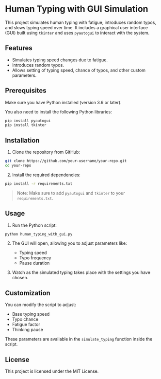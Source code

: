 
# Human Typing with GUI Simulation

This project simulates human typing with fatigue, introduces random typos, and slows typing speed over time. 
It includes a graphical user interface (GUI) built using `tkinter` and uses `pyautogui` to interact with the system.

## Features
- Simulates typing speed changes due to fatigue.
- Introduces random typos.
- Allows setting of typing speed, chance of typos, and other custom parameters.

## Prerequisites

Make sure you have Python installed (version 3.6 or later).

You also need to install the following Python libraries:

```bash
pip install pyautogui
pip install tkinter
```

## Installation

1. Clone the repository from GitHub:

```bash
git clone https://github.com/your-username/your-repo.git
cd your-repo
```

2. Install the required dependencies:

```bash
pip install -r requirements.txt
```

> Note: Make sure to add `pyautogui` and `tkinter` to your `requirements.txt`.

## Usage

1. Run the Python script:

```bash
python human_typing_with_gui.py
```

2. The GUI will open, allowing you to adjust parameters like:
   - Typing speed
   - Typo frequency
   - Pause duration

3. Watch as the simulated typing takes place with the settings you have chosen.

## Customization

You can modify the script to adjust:
- Base typing speed
- Typo chance
- Fatigue factor
- Thinking pause

These parameters are available in the `simulate_typing` function inside the script.

## License

This project is licensed under the MIT License.
